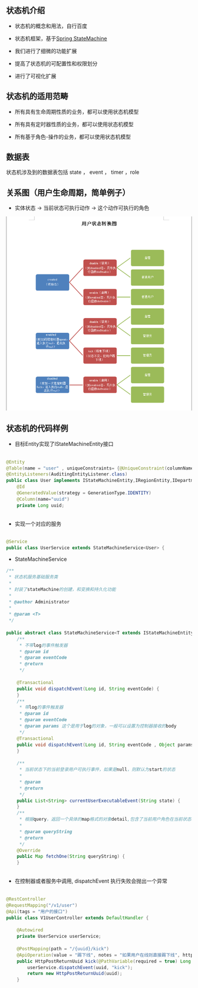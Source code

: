 状态机介绍
--------------
* 状态机的概念和用法，自行百度

* 状态机框架，基于[Spring StateMachine](https://spring.io/projects/spring-statemachine#overview)

* 我们进行了细微的功能扩展

* 提高了状态机的可配置性和权限划分

* 进行了可视化扩展

状态机的适用范畴
-------------

* 所有具有生命周期性质的业务，都可以使用状态机模型

* 所有具有定时器性质的业务，都可以使用状态机模型

* 所有基于角色-操作的业务，都可以使用状态机模型


数据表
-------------
状态机涉及到的数据表包括 state ， event ， timer ，role


关系图（用户生命周期，简单例子）
----------------------

* 实体状态  -> 当前状态可执行动作 -> 这个动作可执行的角色

![关系图](guanxi.png)



状态机的代码样例
------------------

* 目标Entity实现了IStateMachineEntity接口

```java

@Entity
@Table(name = "user" , uniqueConstraints= {@UniqueConstraint(columnNames= {"union_id"})})
@EntityListeners(AuditingEntityListener.class)
public class User implements IStateMachineEntity,IRegionEntity,IDepartmentEntity{
	@Id
	@GeneratedValue(strategy = GenerationType.IDENTITY)
	@Column(name="uuid")
	private Long uuid;
	
```

* 实现一个对应的服务

```java

@Service
public class UserService extends StateMachineService<User> {


```

* StateMachineService<T>

```java
/**
 * 状态机服务基础服务类
 * 
 * 封装了stateMachine的创建，和变换和持久化功能
 * 
 * @author Administrator
 *
 * @param <T>
 */

public abstract class StateMachineService<T extends IStateMachineEntity> extends BaseService<T> {	
	/**
	 * 不带log的事件触发器
	 * @param id
	 * @param eventCode
	 * @return 
	 */

	@Transactional
	public void dispatchEvent(Long id, String eventCode) {
	}
	/**
	 * 带log的事件触发器
	 * @param id
	 * @param eventCode
	 * @param params 这个是用于log的对象，一般可以设置为控制器接收的body
	 */
	@Transactional
	public void dispatchEvent(Long id, String eventCode , Object params) {
	}
	
	/**
	 * 当前状态下的当前登录用户可执行事件，如果是null，则默认为start的状态
	 * 
	 * @param
	 * @return
	 */
	public List<String> currentUserExecutableEvent(String state) {
	}
	/**
	 * 根据query，返回一个具体的map格式的对象detail,包含了当前用户角色在当前状态机可执行事件events
	 * 
	 * @param queryString
	 * @return
	 */
	@Override
	public Map fetchOne(String queryString) {
	}
	

```

* 在控制器或者服务中调用, dispatchEvent 执行失败会抛出一个异常

```java

@RestController
@RequestMapping("/v1/user")
@Api(tags = "用户的接口")
public class V1UserController extends DefaultHandler {

	@Autowired
	private UserService userService;

	@PostMapping(path = "/{uuid}/kick")
	@ApiOperation(value = "踢下线", notes = "如果用户在线则直接踢下线", httpMethod = "POST")
	public HttpPostReturnUuid kick(@PathVariable(required = true) Long uuid) {
		userService.dispatchEvent(uuid, "kick");
		return new HttpPostReturnUuid(uuid);
	}
	
```
